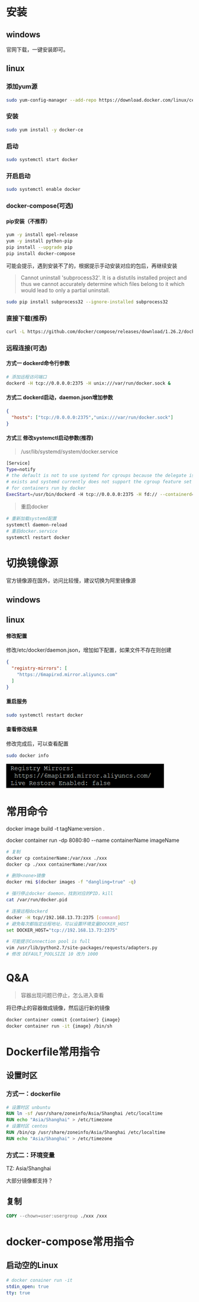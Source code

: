 # 安装

## windows

官网下载，一键安装即可。

## linux

### 添加yum源

```bash
sudo yum-config-manager --add-repo https://download.docker.com/linux/centos/docker-ce.repo
```

### 安装

```bash
sudo yum install -y docker-ce
```

### 启动

```bash
sudo systemctl start docker
```

### 开启启动

```bash
sudo systemctl enable docker
```

### docker-compose(可选)

#### pip安装（不推荐）

```bash
yum -y install epel-release
yum -y install python-pip
pip install --upgrade pip
pip install docker-compose
```

可能会提示，遇到安装不了的，根据提示手动安装对应的包后，再继续安装

> Cannot uninstall 'subprocess32'. It is a distutils installed project and thus we cannot accurately determine which files belong to it which would lead to only a partial uninstall.

```bash
sudo pip install subprocess32 --ignore-installed subprocess32
```

### 直接下载(推荐)

```bash
curl -L https://github.com/docker/compose/releases/download/1.26.2/docker-compose-Linux-x86_64 > /usr/bin/docker-compose
```

### 远程连接(可选)

#### 方式一 dockerd命令行参数

```bash
# 添加远程访问端口
dockerd -H tcp://0.0.0.0:2375 -H unix:///var/run/docker.sock &
```

#### 方式二 dockerd启动，daemon.json增加参数

```json
{
  "hosts": ["tcp://0.0.0.0:2375","unix:///var/run/docker.sock"]
}
```

#### 方式三 修改systemctl启动参数(推荐)

> /usr/lib/systemd/system/docker.service

```bash
[Service]
Type=notify
# the default is not to use systemd for cgroups because the delegate issues still
# exists and systemd currently does not support the cgroup feature set required
# for containers run by docker
ExecStart=/usr/bin/dockerd -H tcp://0.0.0.0:2375 -H fd:// --containerd=/run/containerd/containerd.sock
```

> 重启docker

```bash
# 重新加载systemd配置
systemctl daemon-reload
# 重启docker.service
systemctl restart docker
```

# 切换镜像源

官方镜像源在国外，访问比较慢，建议切换为阿里镜像源

## windows

## linux

#### 修改配置

修改/etc/docker/daemon.json，增加如下配置，如果文件不存在则创建

```json
{
  "registry-mirrors": [
    "https://6mapirxd.mirror.aliyuncs.com"
  ]
}
```

#### 重启服务

```bash
sudo systemctl restart docker
```

#### 查看修改结果

修改完成后，可以查看配置

```bash
sudo docker info
```

![image-20200618101005334](docker学习笔记.assets/image-20200618101005334.png)

# 常用命令

docker image build -t tagName:version .

docker container run -dp 8080:80 --name containerName imageName

```bash
# 复制
docker cp containerName:/var/xxx ./xxx
docker cp ./xxx containerName:/var/xxx
```

```bash
# 删除<none>镜像
docker rmi $(docker images -f "dangling=true" -q)
```

```bash
# 强行停止docker daemon，找到对应的PID，kill
cat /var/run/docker.pid
```

```bash
# 连接远程dockerd
docker -H tcp//192.168.13.73:2375 [command]
# 避免每次都指定远程地址，可以设置环境变量DOCKER_HOST
set DOCKER_HOST="tcp://192.168.13.73:2375"
```

```bash
# 可能提示Connection pool is full
vim /usr/lib/python2.7/site-packages/requests/adapters.py
# 修改 DEFAULT_POOLSIZE 10 改为 1000
```

# Q&A

> 容器出现问题已停止，怎么进入查看

将已停止的容器做成镜像，然后运行新的镜像

```bash
docker container commit {container} {image}
docker container run -it {image} /bin/sh
```



# Dockerfile常用指令

## 设置时区

### 方式一：dockerfile

```dockerfile
# 设置时区 unbuntu
RUN ln -sf /usr/share/zoneinfo/Asia/Shanghai /etc/localtime
RUN echo "Asia/Shanghai" > /etc/timezone
# 设置时区 centos
RUN /bin/cp /usr/share/zoneinfo/Asia/Shanghai /etc/localtime
RUN echo "Asia/Shanghai" > /etc/timezone
```

### 方式二：环境变量

TZ: Asia/Shanghai

大部分镜像都支持？

## 复制

```dockerfile
COPY --chown=user:usergroup ./xxx /xxx
```

# docker-compose常用指令

## 启动空的Linux

```yml
# docker conainer run -it
stdin_open: true
tty: true
```

